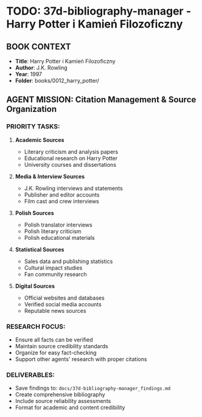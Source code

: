 # TODO: 37d-bibliography-manager - Harry Potter i Kamień Filozoficzny

## BOOK CONTEXT
- **Title**: Harry Potter i Kamień Filozoficzny
- **Author**: J.K. Rowling  
- **Year**: 1997
- **Folder**: books/0012_harry_potter/

## AGENT MISSION: Citation Management & Source Organization

### PRIORITY TASKS:
1. **Academic Sources**
   - Literary criticism and analysis papers
   - Educational research on Harry Potter
   - University courses and dissertations

2. **Media & Interview Sources**
   - J.K. Rowling interviews and statements
   - Publisher and editor accounts
   - Film cast and crew interviews

3. **Polish Sources**
   - Polish translator interviews
   - Polish literary criticism
   - Polish educational materials

4. **Statistical Sources**
   - Sales data and publishing statistics
   - Cultural impact studies
   - Fan community research

5. **Digital Sources**
   - Official websites and databases
   - Verified social media accounts
   - Reputable news sources

### RESEARCH FOCUS:
- Ensure all facts can be verified
- Maintain source credibility standards
- Organize for easy fact-checking
- Support other agents' research with proper citations

### DELIVERABLES:
- Save findings to: `docs/37d-bibliography-manager_findings.md`
- Create comprehensive bibliography
- Include source reliability assessments
- Format for academic and content credibility